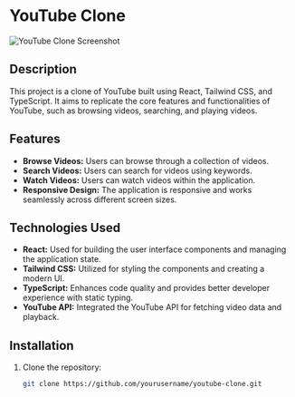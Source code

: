 # YouTube Clone

![YouTube Clone Screenshot](./screenshot.png)

## Description

This project is a clone of YouTube built using React, Tailwind CSS, and TypeScript. It aims to replicate the core features and functionalities of YouTube, such as browsing videos, searching, and playing videos.

## Features

- **Browse Videos:** Users can browse through a collection of videos.
- **Search Videos:** Users can search for videos using keywords.
- **Watch Videos:** Users can watch videos within the application.
- **Responsive Design:** The application is responsive and works seamlessly across different screen sizes.

## Technologies Used

- **React:** Used for building the user interface components and managing the application state.
- **Tailwind CSS:** Utilized for styling the components and creating a modern UI.
- **TypeScript:** Enhances code quality and provides better developer experience with static typing.
- **YouTube API:** Integrated the YouTube API for fetching video data and playback.

## Installation

1. Clone the repository:

   ```bash
   git clone https://github.com/yourusername/youtube-clone.git
